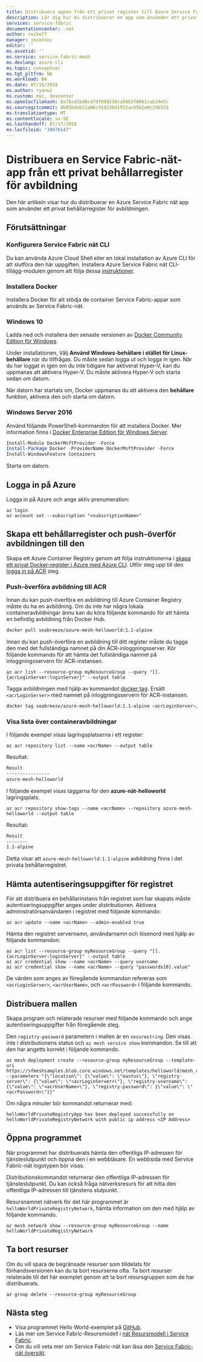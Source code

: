 ```yaml
---
title: Distribuera appen från ett privat register till Azure Service Fabric nät | Microsoft Docs
description: Lär dig hur du distribuerar en app som använder ett privat behållarregister till Service Fabric nät med hjälp av Azure CLI.
services: service-fabric
documentationcenter: .net
author: rwike77
manager: jeconnoc
editor: ''
ms.assetid: ''
ms.service: service-fabric-mesh
ms.devlang: azure-cli
ms.topic: conceptual
ms.tgt_pltfrm: NA
ms.workload: NA
ms.date: 07/16/2018
ms.author: ryanwi
ms.custom: mvc, devcenter
ms.openlocfilehash: 0a70cd1bd8cd7df099250ca59b3f00b1cab29e5c
ms.sourcegitcommit: 0b05bdeb22a06c91823bd1933ac65b2e0c2d6553
ms.translationtype: MT
ms.contentlocale: sv-SE
ms.lasthandoff: 07/17/2018
ms.locfileid: "39076547"
---
```

# <a name="deploy-a-service-fabric-mesh-app-from-a-private-container-image-registry"></a>Distribuera en Service Fabric-nät-app från ett privat behållarregister för avbildning

Den här artikeln visar hur du distribuerar en Azure Service Fabric nät app som använder ett privat behållarregister för avbildningen.

## <a name="prerequisites"></a>Förutsättningar

### <a name="set-up-service-fabric-mesh-cli"></a>Konfigurera Service Fabric nät CLI 
Du kan använda Azure Cloud Shell eller en lokal installation av Azure CLI för att slutföra den här uppgiften. Installera Azure Service Fabric nät CLI-tillägg-modulen genom att följa dessa [instruktioner](service-fabric-mesh-howto-setup-cli.md).

### <a name="install-docker"></a>Installera Docker

Installera Docker för att stödja de container Service Fabric-appar som används av Service Fabric-nät.

### <a name="windows-10"></a>Windows 10

Ladda ned och installera den senaste versionen av [Docker Community Edition för Windows][download-docker]. 

Under installationen, Välj **Använd Windows-behållare i stället för Linux-behållare** när du tillfrågas. Du måste sedan logga ut och logga in igen. När du har loggat in igen om du inte tidigare har aktiverat Hyper-V, kan du uppmanas att aktivera Hyper-V. Du måste aktivera Hyper-V och starta sedan om datorn.

När datorn har startats om, Docker uppmanas du att aktivera den **behållare** funktion, aktivera den och starta om datorn.

### <a name="windows-server-2016"></a>Windows Server 2016

Använd följande PowerShell-kommandon för att installera Docker. Mer information finns i [Docker Enterprise Edition för Windows Server][download-docker-server].

```powershell
Install-Module DockerMsftProvider -Force
Install-Package Docker -ProviderName DockerMsftProvider -Force
Install-WindowsFeature Containers
```

Starta om datorn.

## <a name="sign-in-to-azure"></a>Logga in på Azure

Logga in på Azure och ange aktiv prenumeration:

```azurecli-interactive
az login
az account set --subscription "<subscriptionName>"
```

## <a name="create-a-container-registry-and-push-an-image-to-it"></a>Skapa ett behållarregister och push-överför avbildningen till den

Skapa ett Azure Container Registry genom att följa instruktionerna i [skapa ett privat Docker-register i Azure med Azure CLI](../container-registry/container-registry-get-started-azure-cli.md). Utför steg upp till den [logga in på ACR](../container-registry/container-registry-get-started-azure-cli.md#log-in-to-acr) steg. 

### <a name="push-image-to-acr"></a>Push-överföra avbildning till ACR

Innan du kan push-överföra en avbildning till Azure Container Registry måste du ha en avbildning. Om du inte har några lokala containeravbildningar ännu kan du köra följande kommando för att hämta en befintlig avbildning från Docker Hub.

```bash
docker pull seabreeze/azure-mesh-helloworld:1.1-alpine
```

Innan du kan push-överföra en avbildning till ditt register måste du tagga den med det fullständiga namnet på din ACR-inloggningsserver. Kör följande kommando för att hämta det fullständiga namnet på inloggningsservern för ACR-instansen.

```azurecli
az acr list --resource-group myResourceGroup --query "[].{acrLoginServer:loginServer}" --output table
```

Tagga avbildningen med hjälp av kommandot [docker tag][docker-tag]. Ersätt `<acrLoginServer>` med namnet på inloggningsservern för ACR-instansen.

```bash
docker tag seabreeze/azure-mesh-helloworld:1.1-alpine <acrLoginServer>/azure-mesh-helloworld:1.1-alpine
```
### <a name="list-container-images"></a>Visa lista över containeravbildningar

I följande exempel visas lagringsplatserna i ett register:

```azurecli
az acr repository list --name <acrName> --output table
```

Resultat:

```bash
Result
----------------
azure-mesh-helloworld
```

I följande exempel visas taggarna för den **azure-nät-helloworld** lagringsplats.

```azurecli
az acr repository show-tags --name <acrName> --repository azure-mesh-helloworld --output table
```

Resultat:

```bash
Result
--------
1.1-alpine
```

Detta visar att `azure-mesh-helloworld:1.1-alpine` avbildning finns i det privata behållarregistret.

## <a name="retrieve-credentials-for-the-registry"></a>Hämta autentiseringsuppgifter för registret

För att distribuera en behållarinstans från registret som har skapats måste autentiseringsuppgifter anges under distributionen. Aktivera administratörsanvändaren i registret med följande kommando:

```azurecli-interactive
az acr update --name <acrName> --admin-enabled true
```

Hämta den registret servernamn, användarnamn och lösenord med hjälp av följande kommandon:

```azurecli-interactive
az acr list --resource-group myResourceGroup --query "[].{acrLoginServer:loginServer}" --output table
az acr credential show --name <acrName> --query username
az acr credential show --name <acrName> --query "passwords[0].value"
```

De värden som anges av föregående kommandon refereras som `<acrLoginServer>`, `<acrUserName>`, och `<acrPassword>` i följande kommando.

## <a name="deploy-the-template"></a>Distribuera mallen

Skapa program och relaterade resurser med följande kommando och ange autentiseringsuppgifter från föregående steg.

Den `registry-password` parametern i mallen är en `securestring`. Den visas inte i distributionens status och `az mesh service show` kommandon. Se till att den har angetts korrekt i följande kommando.

```azurecli-interactive
az mesh deployment create --resource-group myResourceGroup --template-uri https://sfmeshsamples.blob.core.windows.net/templates/helloworld/mesh_rp.private_registry.linux.json --parameters "{\"location\": {\"value\": \"eastus\"}, \"registry-server\": {\"value\": \"<acrLoginServer>\"}, \"registry-username\": {\"value\": \"<acrUserName>\"}, \"registry-password\": {\"value\": \"<acrPassword>\"}}"
```

Om några minuter bör kommandot returnerar med:

`helloWorldPrivateRegistryApp has been deployed successfully on helloWorldPrivateRegistryNetwork with public ip address <IP Address>` 

## <a name="open-the-application"></a>Öppna programmet
När programmet har distribuerats hämta den offentliga IP-adressen för tjänsteslutpunkt och öppna den i en webbläsare. En webbsida med Service Fabric-nät logotypen bör visas.

Distributionskommandot returnerar den offentliga IP-adressen för tjänsteslutpunkt. Du kan också fråga nätverksresurs för att hitta den offentliga IP-adressen till tjänstens slutpunkt.
 
Resursnamnet nätverk för det här programmet är `helloWorldPrivateRegistryNetwork`, hämta information om den med hjälp av följande kommando. 

```azurecli-interactive
az mesh network show --resource-group myResourceGroup --name helloWorldPrivateRegistryNetwork
```

## <a name="delete-the-resources"></a>Ta bort resurser

Om du vill spara de begränsade resurser som tilldelats för förhandsversionen kan du ta bort resurserna ofta. Ta bort resurser relaterade till det här exemplet genom att ta bort resursgruppen som de har distribuerats.

```azurecli-interactive
az group delete --resource-group myResourceGroup 
```

## <a name="next-steps"></a>Nästa steg
- Visa programmet Hello World-exemplet på [GitHub](https://github.com/Azure-Samples/service-fabric-mesh/tree/master/src/helloworld).
- Läs mer om Service Fabric-Resursmodell i [nät Resursmodell i Service Fabric](service-fabric-mesh-service-fabric-resources.md).
- Om du vill veta mer om Service Fabric-nät kan läsa den [Service Fabric-nät översikt](service-fabric-mesh-overview.md).

[download-docker-server]: https://docs.docker.com/install/windows/docker-ee/
[download-docker]: https://store.docker.com/editions/community/docker-ce-desktop-windows
[docker-tag]: https://docs.docker.com/engine/reference/commandline/tag/